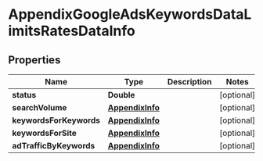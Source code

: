 

# AppendixGoogleAdsKeywordsDataLimitsRatesDataInfo


## Properties

| Name | Type | Description | Notes |
|------------ | ------------- | ------------- | -------------|
|**status** | **Double** |  |  [optional] |
|**searchVolume** | [**AppendixInfo**](AppendixInfo.md) |  |  [optional] |
|**keywordsForKeywords** | [**AppendixInfo**](AppendixInfo.md) |  |  [optional] |
|**keywordsForSite** | [**AppendixInfo**](AppendixInfo.md) |  |  [optional] |
|**adTrafficByKeywords** | [**AppendixInfo**](AppendixInfo.md) |  |  [optional] |




